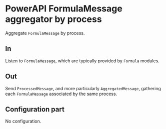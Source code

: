 # PowerAPI FormulaMessage aggregator by process

Aggregate `FormulaMessage` by process.

## In

Listen to `FormulaMessage`, which are typically provided by `Formula` modules.

## Out

Send `ProcessedMessage`, and more particularly `AggregatedMessage`, gathering each `FormulaMessage` associated by the same process.

## Configuration part

No configuration.
